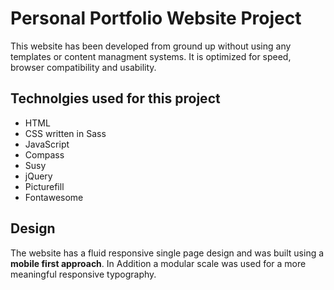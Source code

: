 # Personal Portfolio Website Project
This website has been developed from ground up without using any templates or content managment systems.
It is optimized for speed, browser compatibility and usability.

## Technolgies used for this project
- HTML
- CSS written in Sass
- JavaScript
- Compass
- Susy 
- jQuery
- Picturefill
- Fontawesome

## Design
The website has a fluid responsive single page design and was built using a **mobile first approach**. 
In Addition a modular scale was used for a more meaningful responsive typography.
